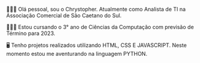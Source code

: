 👨🏻‍💻 Olá pessoal, sou o Chrystopher. Atualmente como Analista de TI na Associação Comercial de São Caetano do Sul.

👨🏻‍🎓 Estou cursando o 3° ano de Ciências da Computação com previsão de Término para 2023.

🖥️ Tenho projetos realizados utilizando HTML, CSS E JAVASCRIPT. Neste momento estou me aventurando na linguagem PYTHON.  
 
